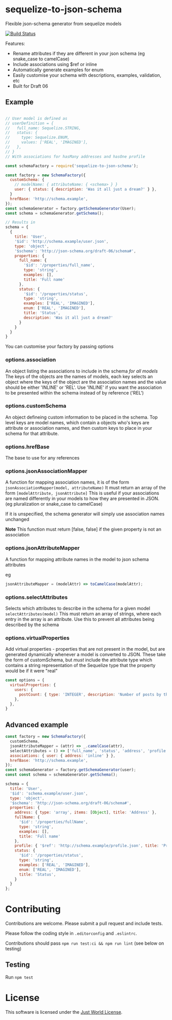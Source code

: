 # sequelize-to-json-schema
Flexible json-schema generator from sequelize models

[![Build Status](https://travis-ci.org/raisely/sequelize-to-json-schema.svg?branch=master)](https://travis-ci.org/raisely/sequelize-to-json-schema)

Features:
* Rename attributes if they are different in your json schema (eg snake_case to camelCase)
* Include associations using $ref or inline
* Automatically generate examples for enum
* Easily customise your schema with descriptions, examples, validation, etc
* Built for Draft 06

## Example

```javascript

// User model is defined as
// userDefinition = {
//   full_name: Sequelize.STRING,
//   status: {
//     type: Sequelize.ENUM,
//     values: ['REAL', 'IMAGINED'],
//   },
// }
// With associations for hasMany addresses and hasOne profile

const schemaFactory = require('sequelize-to-json-schema');

const factory = new SchemaFactory({
  customSchema: {
    // modelName: { attributeName: { <schema> } }
    user: { status: { description: 'Was it all just a dream?' } },
  }
  hrefBase: 'http://schema.example',
});
const schemaGenerator = factory.getSchemaGenerator(User);
const schema = schemaGenerator.getSchema();

// Results in
schema = {
  {
    title: 'User',
    '$id': 'http://schema.example/user.json',
    type: 'object',
    '$schema': 'http://json-schema.org/draft-06/schema#',
    properties: {
      full_name: {
        '$id': '/properties/full_name',
        type: 'string',
        examples: [],
        title: 'Full name'
      },
      status: {
        '$id': '/properties/status',
        type: 'string',
        examples: ['REAL', 'IMAGINED'],
        enum: ['REAL', 'IMAGINED'],
        title: 'Status',
        description: 'Was it all just a dream?'
      }
    }
  }
}
```

You can customise your factory by passing options

### options.association
An object listing the associations to include in the schema *for all models*
The keys of the objects are the names of models, each key selects an object where
the keys of the object are the association names and the value should be either
'INLINE' or 'REL'.
Use 'INLINE' if you want the association to be presented within the schema instead
of by reference ('REL')

### options.customSchema
An object defineing custom information to be placed in the schema.
Top level keys are model names, which contain a objects who's keys are
attribute or association names, and then custom keys to place in your
schema for that attribute.

### options.hrefBase
The base to use for any references

### options.jsonAssociationMapper
A function for mapping association names, it is of the form `jsonAssociationMapper(model, attributeName)`
It must return an array of the form `[modelAttribute, jsonAttribute]`
This is useful if your associations are named differently in your models to how they
are presented in JSON. (eg pluralization or snake_case to camelCase)

If it is unspecified, the schema generator will simply use association names unchanged

**Note** This function must return [false, false] if the given property is not an association


### options.jsonAttributeMapper
A function for mapping attribute names in the model to json schema attributes

eg
```javascript
jsonAttributeMapper = (modelAttr) => toCamelCase(modelAttr);
```

### options.selectAttributes
Selects which attributes to describe in the schema for a given model
`selectAttributes(model)`
This must return an array of strings, where each entry in the array is an attribute.
Use this to prevent all attributes being described by the schema

### options.virtualProperties
Add virtual properties - properties that are not present in the model, but are
generated dynamically whenever a model is converted to JSON.
These take the form of customSchema, but *must* include the attribute type
which contains a string representation of the Sequelize type that the
property would be if it were "real"

```javascript
const options = {
  virtualProperties: {
    users: {
      postCount: { type: 'INTEGER', description: 'Number of posts by the user' },
    },
  },
}
```

## Advanced example

```javascript
const factory = new SchemaFactory({
  customSchema,
  jsonAttributeMapper = (attr) => _.camelCase(attr),
  selectAttributes = () => ['full_name', 'status', 'address', 'profile'],
  associations: { user: { address: 'inline' } },
  hrefBase: 'http://schema.example',
});
const schemaGenerator = factory.getSchemaGenerator(user);
const const schema = schemaGenerator.getSchema();

schema = {
  title: 'User',
  '$id': 'schema.example/user.json',
  type: 'object',
  '$schema': 'http://json-schema.org/draft-06/schema#',
  properties: {
    address: { type: 'array', items: [Object], title: 'Address' },
    fullName: {
      '$id': '/properties/fullName',
      type: 'string',
      examples: [],
      title: 'Full name'
    },
    profile: { '$ref': 'http://schema.example/profile.json', title: 'Profile' },
    status: {
      '$id': '/properties/status',
      type: 'string',
      examples: ['REAL', 'IMAGINED'],
      enum: ['REAL', 'IMAGINED'],
      title: 'Status',
    }
  }
};
```

# Contributing

Contributions are welcome. Please submit a pull request and include tests.

Please follow the coding style in `.editorconfig` and `.eslintrc`.

Contributions should pass `npm run test:ci && npm run lint` (see below on testing)

## Testing

Run `npm test`

# License

This software is licensed under the [Just World License](./LICENSE.md).
